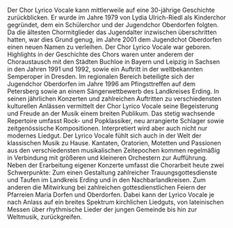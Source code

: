 Der Chor Lyrico Vocale kann mittlerweile auf eine 30-jährige Geschichte zurückblicken. Er
wurde im Jahre 1979 von Lydia Ulrich-Riedl als Kinderchor gegründet, dem ein
Schülerchor und der Jugendchor Oberdorfen folgten. Da die ältesten Chormitglieder das
Jugendalter inzwischen überschritten hatten, war dies Grund genug, im Jahre 2001 dem
Jugendchot Oberdorfen einen neuen Namen zu verleihen. Der Chor Lyrico Vocale war
geboren.
Highlights in der Geschichte des Chors waren unter anderem der Choraustausch mit den
Städten Buchloe in Bayern und Leipzig in Sachsen in den Jahren 1991 und 1992, sowie ein
Auftritt in der weltbekannten Semperoper in Dresden. Im regionalen Bereich beteiligte sich
der Jugendchor Oberdorfen im Jahre 1996 am Pfingsttreffen auf dem Petersberg sowie an
einem Sängerwettbewerb des Landkreises Erding.
In seinen jährlichen Konzerten und zahlreichen Auftritten zu verschiedensten kulturellen
Anlässen vermittelt der Chor Lyrico Vocale seine Begeisterung und Freude an der Musik
einem breiten Publikum. Das stetig wachsende Repertoire umfasst Rock- und Popklassiker,
neu arrangierte Schlager sowie zeitgenössische Kompositionen.
Interpretiert wird aber auch nicht nur modernes Liedgut. Der Lyrico Vocale fühlt sich auch
in der Welt der klassischen Musik zu Hause. Kantaten, Oratorien, Motetten und Passionen
aus den verschiedensten musikalischen Zeitepochen kommen regelmäßig in Verbindung
mit größeren und kleineren Orchestern zur Aufführung.
Neben der Erarbeitung eigener Konzerte umfasst die Chorarbeit heute zwei Schwerpunkte:
Zum einen Gestaltung zahlreicher Trauungsgottesdienste und Taufen im Landkreis Erding
und in den Nachbarlandkreisen. Zum anderen die Mitwirkung bei zahlreichen
gottesdienstlichen Feiern der Pfarreien Maria Dorfen und Oberdorfen. Dabei kann der
Lyrico Vocale je nach Anlass auf ein breites Spektrum kirchlichen Liedguts, von
lateinischen Messen über rhythmische Lieder der jungen Gemeinde bis hin zur Weltmusik,
zurückgreifen.

